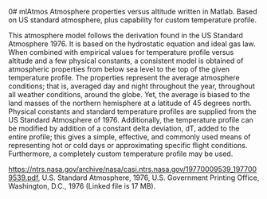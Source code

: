 0# mlAtmos
Atmosphere properties versus altitude written in Matlab. Based on US standard atmosphere, plus capability for custom temperature profile.

This atmosphere model follows the derivation found in the US Standard Atmosphere 1976. It is based on the hydrostatic equation and ideal gas law. 
When combined with empirical values for temperature profile versus altitude 
and a few physical constants, a consistent model is obtained of atmospheric 
properties from below sea level to the top of the given temperature profile. 
The properties represent the average atmosphere conditions; that is, 
averaged day and night throughout the year, throughout all weather 
conditions, around the globe. Yet, the average is biased to the land masses 
of the northern hemisphere at a latitude of 45 degrees north. Physical 
constants and standard temperature profiles are supplied from the US
Standard Atmosphere of 1976. Additionally, the temperature profile can be 
modified by addition of a constant delta deviation, dT, added to the entire
profile; this gives a simple, effective, and commonly used means of 
representing hot or cold days or approximating specific flight conditions.
Furthermore, a completely custom temperature profile may be used.

https://ntrs.nasa.gov/archive/nasa/casi.ntrs.nasa.gov/19770009539_1977009539.pdf,
 U.S. Standard Atmosphere, 1976, U.S. Government Printing Office, Washington,
 D.C., 1976 (Linked file is 17 MB).
 
